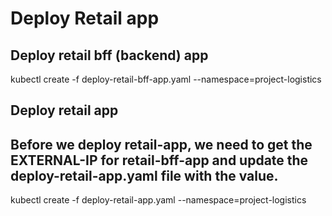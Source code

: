 # Deploy Retail app

## Deploy retail bff (backend) app

kubectl create -f deploy-retail-bff-app.yaml --namespace=project-logistics

## Deploy retail app

## Before we deploy retail-app, we need to get the EXTERNAL-IP for retail-bff-app and update the deploy-retail-app.yaml file with the value.

kubectl create -f deploy-retail-app.yaml --namespace=project-logistics
